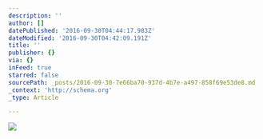 ```yaml
---
description: ''
author: []
datePublished: '2016-09-30T04:44:17.983Z'
dateModified: '2016-09-30T04:42:09.191Z'
title: ''
publisher: {}
via: {}
inFeed: true
starred: false
sourcePath: _posts/2016-09-30-7e66ba70-937d-4b7e-a497-858f69e53de8.md
_context: 'http://schema.org'
_type: Article

---
```

![](https://the-grid-user-content.s3-us-west-2.amazonaws.com/4b567822-75a4-4015-bbdc-b4bc27881513.jpg)